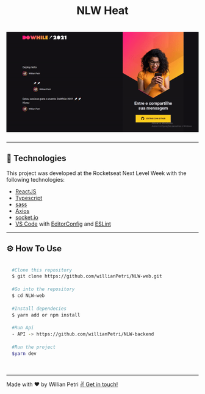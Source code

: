 <h1 align='center'>
  NLW Heat
</h1>

<h1 align='center'>
  <img src='./src/github/dowhile.gif'>
</h1>

---

## 🚀 Technologies

This project was developed at the Rocketseat Next Level Week with the following technologies:

- [ReactJS](https://reactjs.org)
- [Typescript](https://www.typescriptlang.org/)
- [sass](https://sass-lang.com/documentation)
- [Axios](https://github.com/axios/axios)
- [socket.io](https://socket.io/)
- [VS Code](https://code.visualstudio.com/) with [EditorConfig](https://marketplace.visualstudio.com/items?itemName=EditorConfig.EditorConfig) and [ESLint](https://marketplace.visualstudio.com/items?itemName=dbaeumer.vscode-eslint)


---

## ⚙ How To Use

```bash

  #Clone this repository
  $ git clone https://github.com/willianPetri/NLW-web.git

  #Go into the repository
  $ cd NLW-web

  #Install dependecies
  $ yarn add or npm install

  #Run Api 
  - API -> https://github.com/willianPetri/NLW-backend
  
  #Run the project
  $yarn dev




```

---

Made with ❤ by Willian Petri  [✌ Get in touch!](https://www.linkedin.com/in/willian-petri-84a935135/)
